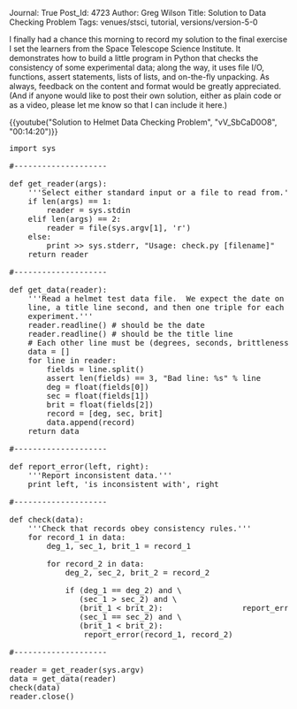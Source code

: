 Journal: True
Post_Id: 4723
Author: Greg Wilson
Title: Solution to Data Checking Problem
Tags: venues/stsci, tutorial, versions/version-5-0

<p>I finally had a chance this morning to record my solution to the final exercise I set the learners from the Space Telescope Science Institute. It demonstrates how to build a little program in Python that checks the consistency of some experimental data; along the way, it uses file I/O, functions, assert statements, lists of lists, and on-the-fly unpacking. As always, feedback on the content and format would be greatly appreciated. (And if anyone would like to post their own solution, either as plain code or as a video, please let me know so that I can include it here.)</p>

{{youtube("Solution to Helmet Data Checking Problem", "vV_SbCaD0O8", "00:14:20")}}

<pre>import sys

#--------------------

def get_reader(args):
    '''Select either standard input or a file to read from.'''
    if len(args) == 1:
        reader = sys.stdin
    elif len(args) == 2:
        reader = file(sys.argv[1], 'r')
    else:
        print &gt;&gt; sys.stderr, "Usage: check.py [filename]"
    return reader

#--------------------

def get_data(reader):
    '''Read a helmet test data file.  We expect the date on the first
    line, a title line second, and then one triple for each
    experiment.'''
    reader.readline() # should be the date
    reader.readline() # should be the title line
    # Each other line must be (degrees, seconds, brittleness) record
    data = []
    for line in reader:
        fields = line.split()
        assert len(fields) == 3, "Bad line: %s" % line
        deg = float(fields[0])
        sec = float(fields[1])
        brit = float(fields[2])
        record = [deg, sec, brit]
        data.append(record)
    return data

#--------------------

def report_error(left, right):
    '''Report inconsistent data.'''
    print left, 'is inconsistent with', right

#--------------------

def check(data):
    '''Check that records obey consistency rules.'''
    for record_1 in data:
        deg_1, sec_1, brit_1 = record_1

        for record_2 in data:
            deg_2, sec_2, brit_2 = record_2

            if (deg_1 == deg_2) and \
               (sec_1 &gt; sec_2) and \
               (brit_1 &lt; brit_2):                 report_error(record_1, record_2)             if (deg_1 &gt; deg_2) and \
               (sec_1 == sec_2) and \
               (brit_1 &lt; brit_2):
                report_error(record_1, record_2)

#--------------------

reader = get_reader(sys.argv)
data = get_data(reader)
check(data)
reader.close()</pre>
